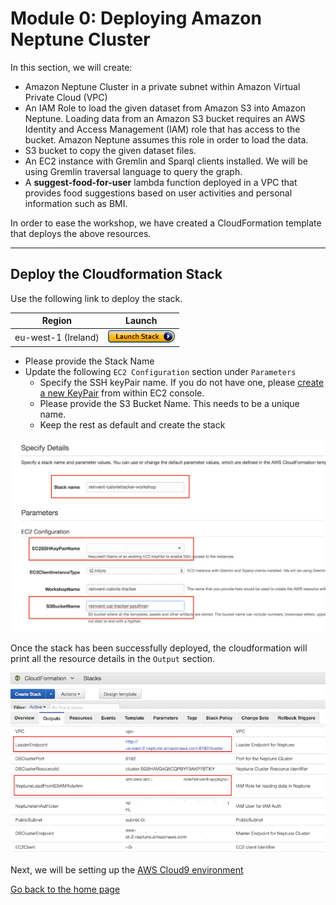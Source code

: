 # Module 0: Deploying Amazon Neptune Cluster

In this section, we will create:

- Amazon Neptune Cluster in a private subnet within Amazon Virtual Private Cloud (VPC)
- An IAM Role to load the given dataset from Amazon S3 into Amazon Neptune. Loading data from an Amazon S3 bucket requires an AWS Identity and Access Management (IAM) role that has access to the bucket. Amazon Neptune assumes this role in order to load the data.
- S3 bucket to copy the given dataset files.
- An EC2 instance with Gremlin and Sparql clients installed. We will be using Gremlin traversal language to query the graph. 
- A **suggest-food-for-user** lambda function deployed in a VPC that provides food suggestions based on user activities and personal information such as BMI.

In order to ease the workshop, we have created a CloudFormation template that deploys the above resources.

-----
## Deploy the Cloudformation Stack

Use the following link to deploy the stack. 

Region| Launch
------|-----
eu-west-1 (Ireland) | [![Launch](../images/cloudformation-launch-stack-button.png)](https://eu-west-1.console.aws.amazon.com/cloudformation/home?region=eu-west-1#/stacks/new?stackName=[reinvent-calorietracker-workshop]&templateURL=https://s3.eu-west-1.amazonaws.com/reinvent-calorie-tracker-workshop/0_NEPTUNE/templates/main.yaml)

- Please provide the Stack Name
- Update the following `EC2 Configuration` section under `Parameters`
  - Specify the SSH keyPair name. If you do not have one, please [create a new KeyPair](https://docs.aws.amazon.com/AWSEC2/latest/UserGuide/ec2-key-pairs.html#having-ec2-create-your-key-pair) from within EC2 console.
  - Please provide the S3 Bucket Name. This needs to be a unique name.
  - Keep the rest as default and create the stack

![CFN](../images/image-cfn-inputs.png)

Once the stack has been successfully deployed, the cloudformation  will print all the resource details in the `Output` section.

![Outputs](../images/cfn_outputs.png)

Next, we will be setting up the [AWS Cloud9 environment](../1_AWS_Cloud9/README.md)

[Go back to the home page](../README.md)